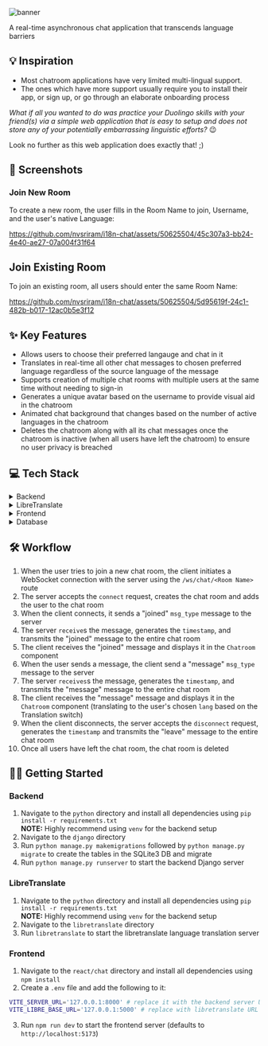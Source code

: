 ![banner](https://github.com/nvsriram/i18n-chat/assets/50625504/8a4d3d85-0597-4948-a214-c94ce1834223)

A real-time asynchronous chat application that transcends language barriers

## :bulb: Inspiration

- Most chatroom applications have very limited multi-lingual support.
- The ones which have more support usually require you to install their app, or sign up, or go through an elaborate onboarding process

_What if all you wanted to do was practice your Duolingo skills with your friend(s) via a simple web application that is easy to setup and does not store any of your potentially embarrassing linguistic efforts?_ :wink:

Look no further as this web application does exactly that! ;)

## 📸 Screenshots

### Join New Room

To create a new room, the user fills in the Room Name to join, Username, and the user's native Language:

https://github.com/nvsriram/i18n-chat/assets/50625504/45c307a3-bb24-4e40-ae27-07a004f31f64

## Join Existing Room

To join an existing room, all users should enter the same Room Name:

https://github.com/nvsriram/i18n-chat/assets/50625504/5d95619f-24c1-482b-b017-12ac0b5e3f12

## ✨ Key Features

- Allows users to choose their preferred langauge and chat in it
- Translates in real-time all other chat messages to chosen preferred language regardless of the source language of the message
- Supports creation of multiple chat rooms with multiple users at the same time without needing to sign-in
- Generates a unique avatar based on the username to provide visual aid in the chatroom
- Animated chat background that changes based on the number of active languages in the chatroom
- Deletes the chatroom along with all its chat messages once the chatroom is inactive (when all users have left the chatroom) to ensure no user privacy is breached

## 💻 Tech Stack

<details>
 <summary>Backend</summary>

- The backend is setup using Django
- It also uses [Django Channels](https://channels.readthedocs.io/en/stable/) to make use of WebSockets
- Models:

  | Name       | Description                     | Fields                                                         |
  | ---------- | ------------------------------- | -------------------------------------------------------------- |
  | `ChatUser` | This represents the chat user.  | `name`: username of the chat user in the chat room.            |
  |            |                                 | `lang`: chosen preferred langauge of the user.                 |
  | `Message`  | This represents a chat message. | `author`: user who posted the chat message.                    |
  |            |                                 | `room`: name of the `Room` where the chat message was posted.  |
  |            |                                 | `content`: text content of the chat message.                   |
  |            |                                 | `lang`: chosen preferred langauge of the user.                 |
  |            |                                 | `timestamp`: backend server timestamp of the received message. |
  | `Room`     | This represents a chat room.    | `name`: identifier of the chat room.                           |
  |            |                                 | `users`: list of `ChatUser`s that are a part of the chat room. |

- Websocket API route: `/ws/chat/<Room Name>`
- On `connect`:

  - Creates chat room if not done so previously
  - Adds the user to the chat room group

- On `disconnect`:

  - Removes the user from the chat room group
  - Deletes the chat room if all users have left the chat room

- On `send`:

  - Sends JSON data with `msg_type` ("joined" | "leave" | "message"), `message` (text content if "message" `msg_type`), `user_id`, `username`, `lang` (chosen preferred language), `timestamp` (backend server timestamp of event)

- On `receive`:

  - Performs the appropriate action based on the `msg_type` of the incoming JSON data
  - Transmits the received event to the entire chat room by performing a `send`

</details>
<details>
<summary>LibreTranslate</summary>

- Self-hosted [LibreTranslate](https://libretranslate.com/) server powers the user language selection and language translation [REST APIs](https://libretranslate.com/docs/)
</details>
<details>
<summary>Frontend</summary>

- The frontend is setup using React - Typescript using [Vite](https://vitejs.dev/) as a SPA.
- The `JoinRoom` component allows the user to enter the chat room they wish to join (or create), their name, and their preferred language and join the chat room.
- The `Chatroom` component allows the user to chat and displays the chat room events and translated chat messages of everyone else in the chat room. Users can optionally toggle the Translation switch to have the chat messages be displayed without translation.

</details>
<details>
<summary>Database</summary>

- Currently the database is a SQLite3 DB
- The database would only need to store the messages and events for a single chat room session. Hence, high database scalability is not a requirement.

</details>

## 🛠️ Workflow

1. When the user tries to join a new chat room, the client initiates a WebSocket connection with the server using the `/ws/chat/<Room Name>` route
2. The server accepts the `connect` request, creates the chat room and adds the user to the chat room
3. When the client connects, it sends a "joined" `msg_type` message to the server
4. The server `receive`s the message, generates the `timestamp`, and transmits the "joined" message to the entire chat room
5. The client receives the "joined" message and displays it in the `Chatroom` component
6. When the user sends a message, the client send a "message" `msg_type` message to the server
7. The server `receives`s the message, generates the `timestamp`, and transmits the "message" message to the entire chat room
8. The client receives the "message" message and displays it in the `Chatroom` component (translating to the user's chosen `lang` based on the Translation switch)
9. When the client disconnects, the server accepts the `disconnect` request, generates the `timestamp` and transmits the "leave" message to the entire chat room
10. Once all users have left the chat room, the chat room is deleted

## 🧑‍💻 Getting Started

### Backend

1. Navigate to the `python` directory and install all dependencies using `pip install -r requirements.txt` <br />**NOTE:** Highly recommend using `venv` for the backend setup
2. Navigate to the `django` directory
3. Run `python manage.py makemigrations` followed by `python manage.py migrate` to create the tables in the SQLite3 DB and migrate
4. Run `python manage.py runserver` to start the backend Django server

### LibreTranslate

1. Navigate to the `python` directory and install all dependencies using `pip install -r requirements.txt` <br />**NOTE:** Highly recommend using `venv` for the backend setup
2. Navigate to the `libretranslate` directory
3. Run `libretranslate` to start the libretranslate language translation server

### Frontend

1. Navigate to the `react/chat` directory and install all dependencies using `npm install`
2. Create a `.env` file and add the following to it:

```bash
VITE_SERVER_URL='127.0.0.1:8000' # replace it with the backend server URL
VITE_LIBRE_BASE_URL='127.0.0.1:5000' # replace with libretranslate URL
```

3. Run `npm run dev` to start the frontend server (defaults to `http://localhost:5173`)

